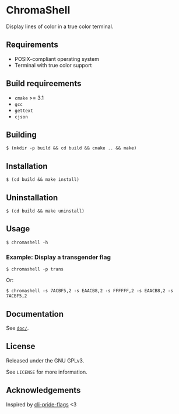 # ChromaShell

Display lines of color in a true color terminal.

## Requirements

- POSIX-compliant operating system
- Terminal with true color support

## Build requireements

- `cmake` >= 3.1
- `gcc`
- `gettext`
- `cjson`

## Building

`$ (mkdir -p build && cd build && cmake .. && make)`

## Installation

`$ (cd build && make install)`

## Uninstallation

`$ (cd build && make uninstall)`

## Usage

`$ chromashell -h`

### Example: Display a transgender flag

`$ chromashell -p trans`

Or:

`$ chromashell -s 7ACBF5,2 -s EAACB8,2 -s FFFFFF,2 -s EAACB8,2 -s 7ACBF5,2`

## Documentation

See [`doc/`](doc).

## License

Released under the GNU GPLv3.

See `LICENSE` for more information.

## Acknowledgements

Inspired by [cli-pride-flags](https://github.com/ExperiBass/cli-pride-flags) <3